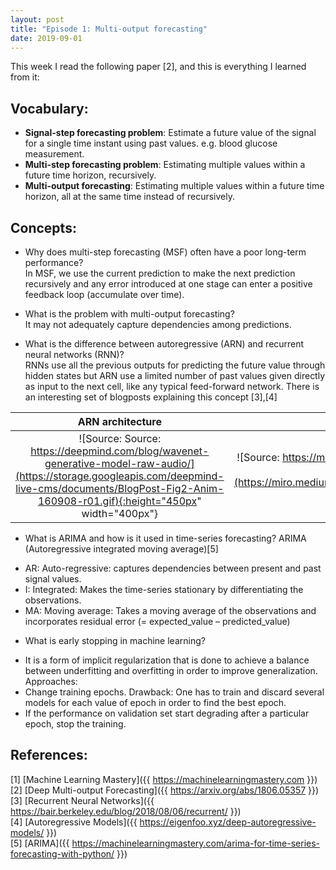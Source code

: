 ```yaml
---
layout: post
title: "Episode 1: Multi-output forecasting"
date: 2019-09-01
---
```


This week I read the following paper [2], and this is everything I learned from it:  

## Vocabulary:  

+ **Signal-step forecasting problem**: Estimate a future value of the signal for a single time instant using past values. e.g. blood glucose measurement.  
+ **Multi-step forecasting problem**: Estimating multiple values within a future time horizon, recursively.  
+ **Multi-output forecasting**: Estimating multiple values within a future time horizon, all at the same time instead of   recursively.  

## Concepts:  
+ Why does multi-step forecasting (MSF) often have a poor long-term performance?  
In MSF, we use the current prediction to make the next prediction recursively and any error introduced at one stage can enter a positive feedback loop (accumulate over time).
  
+ What is the problem with multi-output forecasting?   
It may not adequately capture dependencies among predictions.
  
+ What is the difference between autoregressive (ARN) and recurrent neural networks (RNN)?   
RNNs use all the previous outputs for predicting the future value through hidden states but ARN use a limited number of past values given directly as input to the next cell, like any typical feed-forward network. There is an interesting set of blogposts explaining this concept [3],[4] 

ARN architecture             |  RNN architecture
:-------------------------:|:-------------------------:
![Source: Source: https://deepmind.com/blog/wavenet-generative-model-raw-audio/](https://storage.googleapis.com/deepmind-live-cms/documents/BlogPost-Fig2-Anim-160908-r01.gif){:height="450px" width="400px"} |  ![Source: https://medium.com/@kangeugine/long-short-term-memory-lstm-concept-cb3283934359](https://miro.medium.com/max/1722/1*SAuwuiKBhzR4tBhr54mYkA.png){:height="450px" width="400px"}
  
+ What is ARIMA and how is it used in time-series forecasting? ARIMA (Autoregressive integrated moving average)[5] 
 - AR:  Auto-regressive: captures dependencies between present and past signal values.
 - I: Integrated: Makes the time-series stationary by differentiating the observations. 
 - MA: Moving average: Takes a moving average of the observations and incorporates residual error (= expected_value – predicted_value)
   
 + What is early stopping in machine learning?  
 - It is a form of implicit regularization that is done to achieve a balance between underfitting and overfitting in order to improve generalization. Approaches:
 - Change training epochs. Drawback: One has to train and discard several models for each value of epoch in order to find the best epoch.
 - If the performance on validation set start degrading after a particular epoch, stop the training.  
  
  
## References:
[1] [Machine Learning Mastery]({{ https://machinelearningmastery.com }})
[2] [Deep Multi-output Forecasting]({{ https://arxiv.org/abs/1806.05357 }})  
[3] [Recurrent Neural Networks]({{ https://bair.berkeley.edu/blog/2018/08/06/recurrent/ }})  
[4] [Autoregressive Models]({{ https://eigenfoo.xyz/deep-autoregressive-models/ }})  
[5] [ARIMA]({{ https://machinelearningmastery.com/arima-for-time-series-forecasting-with-python/ }})  
 





